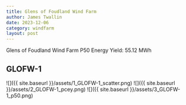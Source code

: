 ```yaml
---
title: Glens of Foudland Wind Farm
author: James Twallin
date: 2023-12-06
category: windfarm
layout: post
---
```

Glens of Foudland Wind Farm P50 Energy Yield: 55.12 MWh

GLOFW-1
-------------
![]({{ site.baseurl }}/assets/1_GLOFW-1_scatter.png)
![]({{ site.baseurl }}/assets/2_GLOFW-1_pcey.png)
![]({{ site.baseurl }}/assets/3_GLOFW-1_p50.png)

